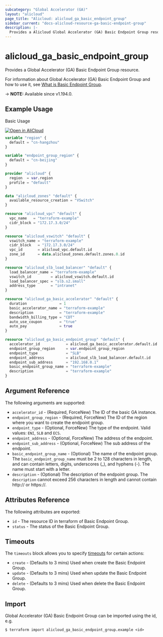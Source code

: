 ```yaml
---
subcategory: "Global Accelerator (GA)"
layout: "alicloud"
page_title: "Alicloud: alicloud_ga_basic_endpoint_group"
sidebar_current: "docs-alicloud-resource-ga-basic-endpoint-group"
description: |-
  Provides a Alicloud Global Accelerator (GA) Basic Endpoint Group resource.
---
```


# alicloud_ga_basic_endpoint_group

Provides a Global Accelerator (GA) Basic Endpoint Group resource.

For information about Global Accelerator (GA) Basic Endpoint Group and how to use it, see [What is Basic Endpoint Group](https://www.alibabacloud.com/help/en/global-accelerator/latest/api-ga-2019-11-20-createbasicendpointgroup).

-> **NOTE:** Available since v1.194.0.

## Example Usage

Basic Usage

<div style="display: block;margin-bottom: 40px;"><div class="oics-button" style="float: right;position: absolute;margin-bottom: 10px;">
  <a href="https://api.aliyun.com/api-tools/terraform?resource=alicloud_ga_basic_endpoint_group&exampleId=1a0bd89d-569a-7fc8-0a7e-2ea8935e46ab52cdc787&activeTab=example&spm=docs.r.ga_basic_endpoint_group.0.1a0bd89d56&intl_lang=EN_US" target="_blank">
    <img alt="Open in AliCloud" src="https://img.alicdn.com/imgextra/i1/O1CN01hjjqXv1uYUlY56FyX_!!6000000006049-55-tps-254-36.svg" style="max-height: 44px; max-width: 100%;">
  </a>
</div></div>

```terraform
variable "region" {
  default = "cn-hangzhou"
}

variable "endpoint_group_region" {
  default = "cn-beijing"
}

provider "alicloud" {
  region  = var.region
  profile = "default"
}

data "alicloud_zones" "default" {
  available_resource_creation = "VSwitch"
}

resource "alicloud_vpc" "default" {
  vpc_name   = "terraform-example"
  cidr_block = "172.17.3.0/24"
}

resource "alicloud_vswitch" "default" {
  vswitch_name = "terraform-example"
  cidr_block   = "172.17.3.0/24"
  vpc_id       = alicloud_vpc.default.id
  zone_id      = data.alicloud_zones.default.zones.0.id
}

resource "alicloud_slb_load_balancer" "default" {
  load_balancer_name = "terraform-example"
  vswitch_id         = alicloud_vswitch.default.id
  load_balancer_spec = "slb.s2.small"
  address_type       = "intranet"
}

resource "alicloud_ga_basic_accelerator" "default" {
  duration               = 1
  basic_accelerator_name = "terraform-example"
  description            = "terraform-example"
  bandwidth_billing_type = "CDT"
  auto_use_coupon        = "true"
  auto_pay               = true
}

resource "alicloud_ga_basic_endpoint_group" "default" {
  accelerator_id            = alicloud_ga_basic_accelerator.default.id
  endpoint_group_region     = var.endpoint_group_region
  endpoint_type             = "SLB"
  endpoint_address          = alicloud_slb_load_balancer.default.id
  endpoint_sub_address      = "192.168.0.1"
  basic_endpoint_group_name = "terraform-example"
  description               = "terraform-example"
}
```

## Argument Reference

The following arguments are supported:

* `accelerator_id` - (Required, ForceNew) The ID of the basic GA instance.
* `endpoint_group_region` - (Required, ForceNew) The ID of the region where you want to create the endpoint group.
* `endpoint_type` - (Optional, ForceNew) The type of the endpoint. Valid values: `ENI`, `SLB` and `ECS`.
* `endpoint_address` - (Optional, ForceNew) The address of the endpoint.
* `endpoint_sub_address` - (Optional, ForceNew) The sub address of the endpoint.
* `basic_endpoint_group_name` - (Optional) The name of the endpoint group. The `basic_endpoint_group_name` must be 2 to 128 characters in length, and can contain letters, digits, underscores (_), and hyphens (-). The name must start with a letter.
* `description` - (Optional) The description of the endpoint group. The `description` cannot exceed 256 characters in length and cannot contain http:// or https://.

## Attributes Reference

The following attributes are exported:

* `id` - The resource ID in terraform of Basic Endpoint Group.
* `status` - The status of the Basic Endpoint Group.

## Timeouts

The `timeouts` block allows you to specify [timeouts](https://www.terraform.io/docs/configuration-0-11/resources.html#timeouts) for certain actions:

* `create` - (Defaults to 3 mins) Used when create the Basic Endpoint Group.
* `update` - (Defaults to 3 mins) Used when update the Basic Endpoint Group.
* `delete` - (Defaults to 3 mins) Used when delete the Basic Endpoint Group.

## Import

Global Accelerator (GA) Basic Endpoint Group can be imported using the id, e.g.

```shell
$ terraform import alicloud_ga_basic_endpoint_group.example <id>
```
